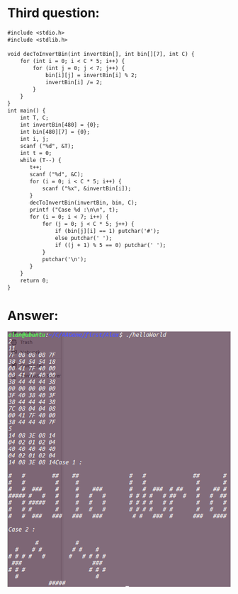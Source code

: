 # Third question:

    #include <stdio.h>
    #include <stdlib.h>

    void decToInvertBin(int invertBin[], int bin[][7], int C) {
        for (int i = 0; i < C * 5; i++) {
            for (int j = 0; j < 7; j++) {
                bin[i][j] = invertBin[i] % 2;
                invertBin[i] /= 2;
            }
        }
    }
    int main() {
        int T, C;
        int invertBin[480] = {0};
        int bin[480][7] = {0};
        int i, j;
        scanf ("%d", &T);
        int t = 0;
        while (T--) {
           t++;
           scanf ("%d", &C);
           for (i = 0; i < C * 5; i++) {
               scanf ("%x", &invertBin[i]);
           }
           decToInvertBin(invertBin, bin, C);
           printf ("Case %d :\n\n", t);
           for (i = 0; i < 7; i++) {
               for (j = 0; j < C * 5; j++) {
                   if (bin[j][i] == 1) putchar('#');
                   else putchar(' ');
                   if ((j + 1) % 5 == 0) putchar(' ');
               }
               putchar('\n');
           }
        }
        return 0;
    }


# Answer:
![image](https://github.com/AAGame/summer/blob/Alan/3.png)
